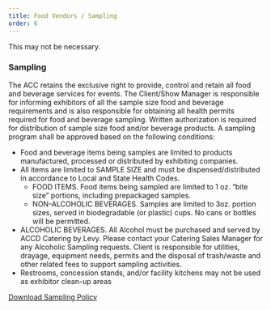 ```yaml
---
title: Food Vendors / Sampling
order: 6
---
```


This may not be necessary.

### Sampling

The ACC retains the exclusive right to provide, control and retain all food and beverage services for events. The Client/Show Manager is responsible for informing exhibitors of all the sample size food and beverage requirements and is also responsible for obtaining all health permits required for food and beverage sampling. Written authorization is required for distribution of sample size food and/or beverage products. A sampling program shall be approved based on the following conditions:

- Food and beverage items being samples are limited to products manufactured, processed or distributed by exhibiting companies.
- All items are limited to SAMPLE SIZE and must be dispensed/distributed in accordance to Local and State Health Codes.
  - FOOD ITEMS. Food items being sampled are limited to 1 oz. “bite size” portions, including prepackaged samples.
  - NON-ALCOHOLIC BEVERAGES. Samples are limited to 3oz. portion sizes, served in biodegradable (or plastic) cups. No cans or bottles will be permitted.
- ALCOHOLIC BEVERAGES. All Alcohol must be purchased and served by ACCD Catering by Levy. Please contact your Catering Sales Manager for any Alcoholic Sampling requests. Client is responsible  for utilities, drayage, equipment needs, permits and the disposal of trash/waste and other related fees to support sampling activities.
- Restrooms, concession stands, and/or facility kitchens may not be used as exhibitor clean-up areas

[Download Sampling Policy](https://cityofaustin-my.sharepoint.com/:b:/g/personal/emily_talley_austintexas_gov/EessGdnbZ-1Aox-tIKqyFO4BKIe1MODkcY_Mii-sHFBcag?e=c6z5qz)
